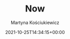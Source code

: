 ---
title: "Now"
type: "page"
date: "2021-10-25T14:34:15+00:00"
# aliases: ["now"]
author: "Martyna Kościukiewicz"
draft: false
ShowPostRelatedContent: false
description: "What I'm up to at the moment"
disableShare: true
comments: false
hideMeta: true
ShowToc: false
---